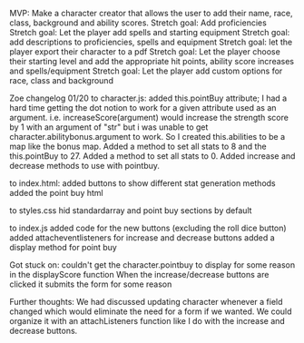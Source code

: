 MVP: Make a character creator that allows the user to add their name, race, class, background and ability scores.
Stretch goal: Add proficiencies
Stretch goal: Let the player add spells and starting equipment
Stretch goal: add descriptions to proficiencies, spells and equipment
Stretch goal: let the player export their character to a pdf
Stretch goal: Let the player choose their starting level and add the appropriate hit points, ability score increases and spells/equipment
Stretch goal: Let the player add custom options for race, class and background


Zoe changelog 01/20
to character.js:
  added this.pointBuy attribute;
  I had a hard time getting the dot notion to work for a given attribute used as an argument. i.e. increaseScore(argument) would increase the strength score by 1 with an argument of "str" but i was unable to get character.abilitybonus.argument to work. So I created this.abilities to be a map like the bonus map.
  Added a method to set all stats to 8 and the this.pointBuy to 27.
  Added a method to set all stats to 0.
  Added increase and decrease methods to use with pointbuy.

to index.html:
  added buttons to show different stat generation methods
  added the point buy html

to styles.css
  hid standardarray and point buy sections by default

to index.js
  added code for the new buttons (excluding the roll dice button)
  added attacheventlisteners for increase and decrease buttons
  added a display method for point buy

Got stuck on:
 couldn't get the character.pointbuy to display for some reason in the displayScore function
 When the increase/decrease buttons are clicked it submits the form for some reason

Further thoughts:
 We had discussed updating character whenever a field changed which would eliminate the need for a form if we wanted. We could organize it with an attachListeners function like I do with the increase and decrease buttons.
